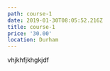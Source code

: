 ```yaml
---
path: course-1
date: 2019-01-30T08:05:52.216Z
title: course-1
price: '30.00'
location: Durham
---
```

vhjkhfjkhgkjdf
